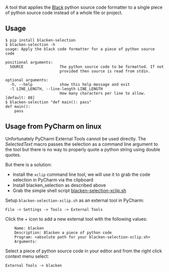 A tool that applies the [Black](https://github.com/psf/black) python source
code formatter to a single piece of python source code instead of a whole
file or project.

Usage
-----
``` schell script
$ pip install blacken-selection
$ blacken-selection -h
usage: Apply the black code formatter for a piece of python source code

positional arguments:
  SOURCE                The python source code to be formatted. If not
                        provided then source is read from stdin.

optional arguments:
  -h, --help            show this help message and exit
  -l LINE_LENGTH, --line-length LINE_LENGTH
                        How many characters per line to allow. [default: 88]
$ blacken-selection "def main(): pass"
def main():
    pass
```


Usage from PyCharm on linux
---------------------------
Unfortunately PyCharm External Tools cannot be used directly. The
$SelectedText$ macro passes the selection as a command line argument to the
tool but there is no way to properly quote a python string using double
quotes.

But there is a solution:
* Install the ```xclip``` command line tool, we will use it to grab the
code selection in PyCharm via the clipboard
* Install blacken_selection as described above
* Grab the simple shell script [blacken-selection-xclip.sh](https://raw.githubusercontent.com/gibizer/blacken_selection/master/blacken-selection-xclip.sh)

Setup ```blacken-selection-xclip.sh``` as an external tool in PyCharm:
```
File -> Settings -> Tools -> External Tools
```

Click the + icon to add a new external tool with the following values:
```
    Name: blacken
    Description: Blacken a piece of python code
    Program: <absolute path for your blacken-selection-xclip.sh>
    Arguments:
```
Select a piece of python source code in your editor and from the right click
context menu select:
```
External Tools -> blacken
```


